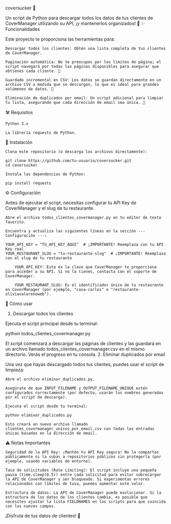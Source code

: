 coversucker 🐙

Un script de Python para descargar todos los datos de tus clientes de CoverManager utilizando su API, ¡y mantenerlos organizados! 🚀
✨ Funcionalidades

Este proyecto te proporciona las herramientas para:

    Descargar todos los clientes: Obtén una lista completa de tus clientes de CoverManager.

    Paginación automática: No te preocupes por los límites de página; el script navegará por todas las páginas disponibles para asegurar que obtienes cada cliente. 🔄

    Guardado incremental en CSV: Los datos se guardan directamente en un archivo CSV a medida que se descargan, lo que es ideal para grandes volúmenes de datos. 💾

    Eliminación de duplicados por email: Un script adicional para limpiar tu lista, asegurando que cada dirección de email sea única. 🧹

🛠️ Requisitos

    Python 3.x

    La librería requests de Python.

🚀 Instalación

    Clona este repositorio (o descarga los archivos directamente):

    git clone https://github.com/tu-usuario/coversucker.git
    cd coversucker

    Instala las dependencias de Python:

    pip install requests

⚙️ Configuración

Antes de ejecutar el script, necesitas configurar tu API Key de CoverManager y el slug de tu restaurante.

    Abre el archivo todos_clientes_covermanager.py en tu editor de texto favorito.

    Encuentra y actualiza las siguientes líneas en la sección --- Configuración ---:

    YOUR_API_KEY = "TU_API_KEY_AQUI"  # ¡IMPORTANTE! Reemplaza con tu API Key real
    YOUR_RESTAURANT_SLUG = "tu-restaurante-slug"  # ¡IMPORTANTE! Reemplaza con el slug de tu restaurante

        YOUR_API_KEY: Esta es la clave que CoverManager te proporciona para acceder a su API. Si no la tienes, contacta con el soporte de CoverManager.

        YOUR_RESTAURANT_SLUG: Es el identificador único de tu restaurante en CoverManager (por ejemplo, "casa-carlos" o "restaurante-oliviavalerenoweb").

🏃 Cómo usar
1. Descargar todos los clientes

Ejecuta el script principal desde tu terminal:

python todos_clientes_covermanager.py

El script comenzará a descargar las páginas de clientes y las guardará en un archivo llamado todos_clientes_covermanager.csv en el mismo directorio. Verás el progreso en tu consola.
2. Eliminar duplicados por email

Una vez que hayas descargado todos tus clientes, puedes usar el script de limpieza:

    Abre el archivo eliminar_duplicados.py.

    Asegúrate de que INPUT_FILENAME y OUTPUT_FILENAME_UNIQUE estén configurados correctamente (por defecto, usarán los nombres generados por el script de descarga).

    Ejecuta el script desde tu terminal:

    python eliminar_duplicados.py

    Esto creará un nuevo archivo llamado clientes_covermanager_unicos_por_email.csv con todas las entradas únicas basadas en la dirección de email.

⚠️ Notas Importantes

    Seguridad de la API Key: ¡Mantén tu API Key segura! No la compartas públicamente ni la subas a repositorios públicos sin protegerla (por ejemplo, usando variables de entorno).

    Tasa de solicitudes (Rate Limiting): El script incluye una pequeña pausa (time.sleep(0.5)) entre cada solicitud para evitar sobrecargar la API de CoverManager y ser bloqueado. Si experimentas errores relacionados con límites de tasa, puedes aumentar este valor.

    Estructura de datos: La API de CoverManager puede evolucionar. Si la estructura de los datos de los clientes cambia, es posible que necesites ajustar la lista FIELDNAMES en los scripts para que coincida con los nuevos campos.

¡Disfruta de tus datos de clientes! 🎉

